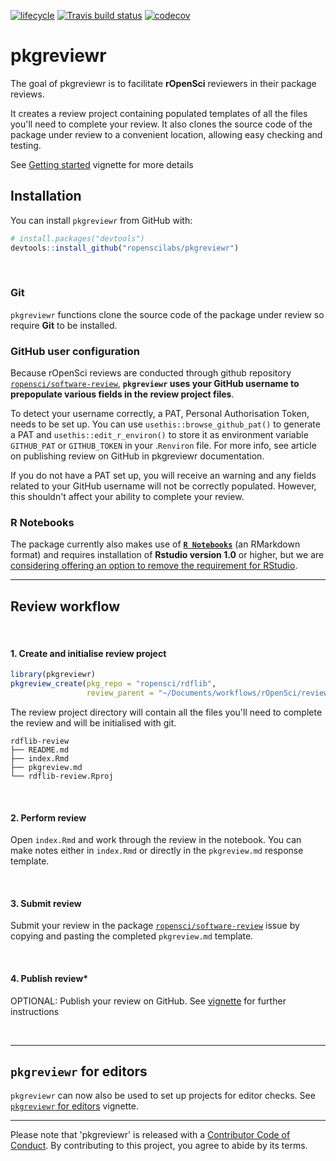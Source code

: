 
[![lifecycle](https://img.shields.io/badge/lifecycle-maturing-blue.svg)](https://www.tidyverse.org/lifecycle/#maturing) [![Travis build status](https://travis-ci.org/ropenscilabs/pkgreviewr.svg?branch=master)](https://travis-ci.org/ropenscilabs/pkgreviewr)
[![codecov](https://codecov.io/gh/ropenscilabs/pkgreviewr/branch/master/graph/badge.svg)](https://codecov.io/gh/ropenscilabs/pkgreviewr)

# pkgreviewr

The goal of pkgreviewr is to facilitate **rOpenSci** reviewers in their package reviews. 

It creates a review project containing populated templates of all the files you'll need to complete your review. It also clones the source code of the package under review to a convenient location, allowing easy checking and testing.

See [Getting started](vignettes/get_started.Rmd) vignette for more details

## Installation

You can install `pkgreviewr` from GitHub with:


``` r
# install.packages("devtools")
devtools::install_github("ropenscilabs/pkgreviewr")
```
<br>

### Git

`pkgreviewr` functions clone the source code of the package under review so require **Git** to be installed. 

### GitHub user configuration

Because rOpenSci reviews are conducted through github repository [`ropensci/software-review`](https://github.com/ropensci/software-review), **`pkgreviewr` uses your GitHub username to prepopulate various fields in the review project files**.

To detect your username correctly, a PAT, Personal Authorisation Token, needs to be set up.
You can use `usethis::browse_github_pat()` to generate a PAT and `usethis::edit_r_environ()` to store it as environment variable `GITHUB_PAT` or `GITHUB_TOKEN` in your .`Renviron` file. For more info, see article on publishing review on GitHub in pkgreviewr documentation.

If you do not have a PAT set up, you will receive an warning and any fields related to your GitHub username will not be correctly populated. However, this shouldn't affect your ability to complete your review. 


### R Notebooks

The package currently also makes use of [**`R Notebooks`**](https://rmarkdown.rstudio.com/r_notebooks.html) (an RMarkdown format) and requires installation of **Rstudio version 1.0** or higher, but we are [considering offering an option to remove the requirement for RStudio](https://github.com/ropenscilabs/pkgreviewr/issues/64).

***

## Review workflow

<br>

#### 1. Create and initialise review project 

```r
library(pkgreviewr)
pkgreview_create(pkg_repo = "ropensci/rdflib", 
                 review_parent = "~/Documents/workflows/rOpenSci/reviews/")
```

The review project directory will contain all the files you'll need to complete the review and will be initialised with git.

```
rdflib-review
├── README.md
├── index.Rmd
├── pkgreview.md
└── rdflib-review.Rproj
```
<br>

#### 2. Perform review

Open `index.Rmd` and work through the review in the notebook. You can make notes either in `index.Rmd` or directly in the `pkgreview.md` response template.

<br>

#### 3. Submit review

Submit your review in the package [`ropensci/software-review`](https://github.com/ropensci/software-review/issues) issue by copying and pasting the completed `pkgreview.md` template.

<br>

#### 4. Publish review*

OPTIONAL: Publish your review on GitHub. See [vignette](vignettes/publish-review-on-github.Rmd) for further instructions

<br>


***

## `pkgreviewr` for editors 

`pkgreviewr` can now also be used to set up projects for editor checks. See [`pkgreviewr` for editors](articles/editors.html) vignette.


***

Please note that 'pkgreviewr' is released with a [Contributor Code of Conduct](CODE_OF_CONDUCT.md). By contributing to this project, you agree to abide by its terms.
